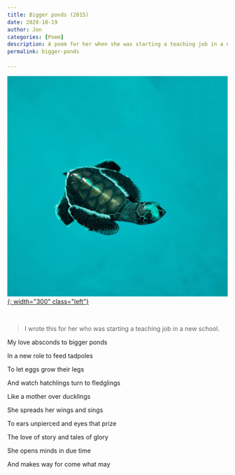 ```yaml
---
title: Bigger ponds (2015)
date: 2020-10-19 
author: Jon
categories: [Poem]
description: A poem for her when she was starting a teaching job in a new school.
permalink: bigger-ponds

---
```


[![Green sea turtle (Penang, Malaysia)](/assets/img/turtle.jpg){: width="300" class="left"}](https://www.instagram.com/p/B2Gejv_n3pN/)

<br clear="left"/>

> I wrote this for her who was starting a teaching job in a new school. 

My love absconds to bigger ponds

In a new role to feed tadpoles

To let eggs grow their legs

And watch hatchlings turn to fledglings

Like a mother over ducklings

She spreads her wings and sings

To ears unpierced and eyes that prize

The love of story and tales of glory  

She opens minds in due time  

And makes way for come what may  


